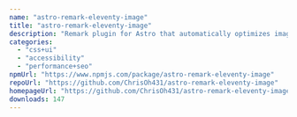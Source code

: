 ```yaml
---
name: "astro-remark-eleventy-image"
title: "astro-remark-eleventy-image"
description: "Remark plugin for Astro that automatically optimizes images referenced in markdown files."
categories:
  - "css+ui"
  - "accessibility"
  - "performance+seo"
npmUrl: "https://www.npmjs.com/package/astro-remark-eleventy-image"
repoUrl: "https://github.com/ChrisOh431/astro-remark-eleventy-image"
homepageUrl: "https://github.com/ChrisOh431/astro-remark-eleventy-image#readme"
downloads: 147
---
```

